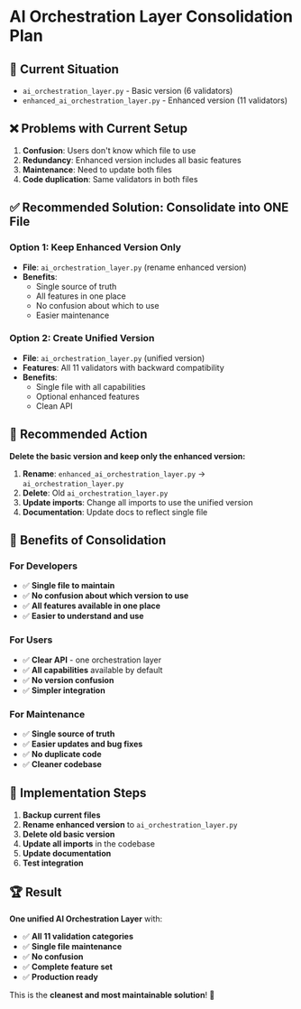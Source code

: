 # AI Orchestration Layer Consolidation Plan

## 🎯 **Current Situation**
- `ai_orchestration_layer.py` - Basic version (6 validators)
- `enhanced_ai_orchestration_layer.py` - Enhanced version (11 validators)

## ❌ **Problems with Current Setup**
1. **Confusion**: Users don't know which file to use
2. **Redundancy**: Enhanced version includes all basic features
3. **Maintenance**: Need to update both files
4. **Code duplication**: Same validators in both files

## ✅ **Recommended Solution: Consolidate into ONE File**

### **Option 1: Keep Enhanced Version Only**
- **File**: `ai_orchestration_layer.py` (rename enhanced version)
- **Benefits**: 
  - Single source of truth
  - All features in one place
  - No confusion about which to use
  - Easier maintenance

### **Option 2: Create Unified Version**
- **File**: `ai_orchestration_layer.py` (unified version)
- **Features**: All 11 validators with backward compatibility
- **Benefits**:
  - Single file with all capabilities
  - Optional enhanced features
  - Clean API

## 🚀 **Recommended Action**

**Delete the basic version and keep only the enhanced version:**

1. **Rename**: `enhanced_ai_orchestration_layer.py` → `ai_orchestration_layer.py`
2. **Delete**: Old `ai_orchestration_layer.py`
3. **Update imports**: Change all imports to use the unified version
4. **Documentation**: Update docs to reflect single file

## 🎯 **Benefits of Consolidation**

### **For Developers**
- ✅ **Single file to maintain**
- ✅ **No confusion about which version to use**
- ✅ **All features available in one place**
- ✅ **Easier to understand and use**

### **For Users**
- ✅ **Clear API** - one orchestration layer
- ✅ **All capabilities** available by default
- ✅ **No version confusion**
- ✅ **Simpler integration**

### **For Maintenance**
- ✅ **Single source of truth**
- ✅ **Easier updates and bug fixes**
- ✅ **No duplicate code**
- ✅ **Cleaner codebase**

## 🎯 **Implementation Steps**

1. **Backup current files**
2. **Rename enhanced version** to `ai_orchestration_layer.py`
3. **Delete old basic version**
4. **Update all imports** in the codebase
5. **Update documentation**
6. **Test integration**

## 🏆 **Result**

**One unified AI Orchestration Layer** with:
- ✅ **All 11 validation categories**
- ✅ **Single file maintenance**
- ✅ **No confusion**
- ✅ **Complete feature set**
- ✅ **Production ready**

This is the **cleanest and most maintainable solution**! 🚀

